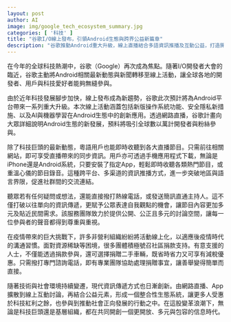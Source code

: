 ```yaml
---
layout: post
author: AI
image: img/google_tech_ecosystem_summary.jpg
categories: [ '科技' ]
title: "谷歌I/O線上發布，引領Android生態與跨界公益新篇章"
description: "谷歌推動Android重大升級，線上直播結合多語資訊推播及互動公益，打造開放多元的現代資訊生態"
---
```

在今年的全球科技熱潮中，谷歌（Google）再次成為焦點。隨著I/O開發者大會的臨近，谷歌主動將Android相關最新動態與新聞轉移至線上活動，讓全球各地的開發者、用戶與科技愛好者能夠無縫參與。

由於近年科技發展腳步加快，線上發布成為新趨勢，谷歌此次預計將為Android平台帶來一系列重大升級。本次線上活動涵蓋包括新版操作系統功能、安全隱私新措施、以及AI與機器學習在Android生態中的創新應用。透過網路直播，谷歌計畫向大眾詳細說明Android生態的新發展，預料將吸引全球數以萬計開發者與粉絲參與。

除了科技巨頭的最新動態，粵語用戶也能即時收聽到各大直播節目。只需前往相關網站，即可享受直播帶來的同步資訊。用戶亦可透過手機應用程式下載，無論是iPhone還是Android系統，只要安裝了指定App，輕鬆即時收聽各類熱門節目，或重溫心儀的節目錄音。這種跨平台、多渠道的資訊推播方式，進一步突破地區與語言界限，促進社群間的交流連結。

聽眾若有任何疑問或想法，還能直接撥打熱線電話，或發送簡訊直通主持人。這不僅打破以往單向的資訊傳遞，更賦予公眾表達自我觀點的機會，讓節目內容更加多元及貼近民間需求。該服務團隊致力於提供公開、公正且多元的討論空間，讓每一位參與者的聲音都得到尊重與重視。

在疫情帶來的巨大挑戰下，許多非營利組織紛紛將活動線上化，以適應後疫情時代的溝通習慣。面對資源稀缺等困境，很多團體積極號召社區捐款支持。有意支援的人士，不僅能透過捐款參與，還可選擇捐贈二手車輛，既省時省力又可享有減稅優惠。只需撥打專門諮詢電話，即有專業團隊協助處理捐贈事宜，讓善舉變得簡單而直接。

隨著技術與社會環境持續變遷，現代資訊傳遞方式也日漸創新。由網路直播、App擴散到線上互動討論，再結合公益元素，形成一個整合性生態系統，讓更多人受惠於科技紅利之餘，也參與到推動社會正向發展的行動之中。在這股變革浪潮下，無論是科技巨頭還是基層組織，都在共同開創一個更開放、多元與包容的信息時代。